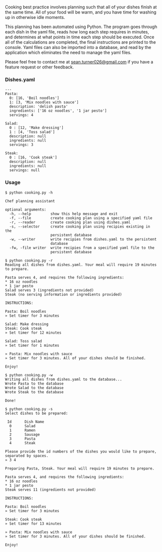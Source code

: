 Cooking best practice involves planning such that all of your dishes finish at the same time. All of your food will be warm, and you have  time for washing up in otherwise idle moments. 

This planning has been automated using Python. The program goes through each dish in the yaml file, reads how long each step requires in minutes, and determines at what points in time each step should be executed. Once all of the calculations are completed, the final instructions are printed to the console. Yaml files can also be imported into a database, and read by the application which eliminates the need to manage the yaml files.

Please feel free to contact me at sean.turner026@gmail.com if you have a feature request or other feedback.

### Dishes.yaml
```
---
Pasta:
  0: [16, 'Boil noodles']
  1: [3, 'Mix noodles with sauce']
  description: 'delish pasta'
  ingredients: ['16 oz noodles', '1 jar pesto']
  servings: 4

Salad:
  0 : [12, 'Make dressing']
  1 : [4, 'Toss salad']
  description: null
  ingredients: null
  servings: 3
  
Steak:
  0 : [16, 'Cook steak']
  description: null
  ingredients: null
  servings: null
```

### Usage

```
$ python cooking.py -h

Chef planning assistant

optional arguments:
  -h, --help         show this help message and exit
  -f, --file         create cooking plan using a specified yaml file
  -r, --reader       create cooking plan using dishes.yaml
  -s, --selector     create cooking plan using recipies existing in the
                     persistent database
  -w, --writer       write recipies from dishes.yaml to the persistent
                     database
  -fw, -file writer  write recipies from a specified yaml file to the
                     persistent database
```
```
$ python cooking.py -r
Reading all dishes from dishes.yaml. Your meal will require 19 minutes to prepare.

Pasta serves 4, and requires the following ingredients:
* 16 oz noodles
* 1 jar pesto
Salad serves 3 (ingredients not provided)
Steak (no serving information or ingredients provided)

INSTRUCTIONS:

Pasta: Boil noodles
» Set timer for 3 minutes

Salad: Make dressing
Steak: Cook steak
» Set timer for 12 minutes

Salad: Toss salad
» Set timer for 1 minutes

» Pasta: Mix noodles with sauce
» Set timer for 3 minutes. All of your dishes should be finished.

Enjoy!
```
```
$ python cooking.py -w
Writing all dishes from dishes.yaml to the database...
Wrote Pasta to the database
Wrote Salad to the database
Wrote Steak to the database

Done!
```
```
$ python cooking.py -s
Select dishes to be prepared:

 Id      Dish Name
  0      Salad
  1      Ramen
  2      Sausage
  3      Pasta
  4      Steak

Please provide the id numbers of the dishes you would like to prepare, separated by spaces.
» 3 4

Preparing Pasta, Steak. Your meal will require 19 minutes to prepare.

Pasta serves 4, and requires the following ingredients:
* 16 oz noodles
* 1 jar pesto
Steak serves 11 (ingredients not provided)

INSTRUCTIONS:

Pasta: Boil noodles
» Set timer for 3 minutes

Steak: Cook steak
» Set timer for 13 minutes

» Pasta: Mix noodles with sauce
» Set timer for 3 minutes. All of your dishes should be finished.

Enjoy!
```
